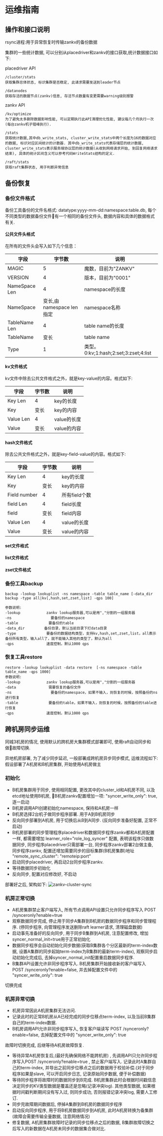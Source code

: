# 运维指南

## 操作和接口说明

rsync进程:用于异常恢复时传输zankv的备份数据

集群的一些统计数据, 可以分别从placedriver和zankv的接口获取,统计数据接口如下:

placedriver API

```
/cluster/stats
获取集群总体状态, 标识集群是否稳定, 此请求需要发送到leader节点

/datanodes
获取存活的数据节点(zankv)信息, 存活节点数量有变更需要warning级别报警
```

zankv API

```
/kv/optimize
为了避免太多删除数据影响性能, 可以定期执行此API清理优化性能, 建议每几个月执行一次 (每台zankv机子错峰执行).

/stats
获取统计数据,其中db_write_stats, cluster_write_stats中两个长度为16的数据对应的数据, 标识对应区间统计的计数器. 其中db_write_stats代表存储层的统计数据, cluster_write_stats表示服务端协议层的统计数据(从收到网络请求开始, 到回复网络请求结束), 具体的统计区间含义可以参考代码WriteStats结构的定义.

/raft/stats
获取raft集群状态, 用于判断异常信息
```

## 备份恢复

### 备份文件格式
备份工具备份的文件名格式:
datatype:yyyy-mm-dd:namespace:table.db, 每个不同类型的数据备份文件有一个相同的备份文件头, 数据内容和具体的数据格式有关.

#### 公共文件头格式

在所有的文件头会写入如下几个信息：

|字段|字节数|说明|
|----|----|----|
|MAGIC|5|魔数，目前为"ZANKV"|
|VERSION|4|	版本，目前为"0001"|
|NameSpace Len|4|namespace的长度|
|NameSpace|	变长,由namespace len指定| namespace名称|
|TableName Len|	4|	table name的长度|
|TableName|变长|table name|
|Type|1|类型。0:kv;1:hash;2:set;3:zset;4:list|

#### kv文件格式

kv文件中除去公共文件格式之外，就是key-value的内容。格式如下:

|字段|字节数|说明|
|----|----|----|
|Key Len| 4 |key的长度|
|Key|变长| key的内容|
|Value Len| 4 |value的长度|
|Value| 变长 |value的内容|


#### hash文件格式

除去公共文件格式之外，就是key-field-value的内容。格式如下:

|字段|字节数|说明|
|----|----|----|
|Key Len| 4 |key的长度|
|Key|变长| key的内容|
|Field number|	4	|所有field个数|
|field Len	|4|	field长度|
|field	| 变长 |field内容|
|Value Len| 4 |value的长度|
|Value| 变长 |value的内容|

#### set文件格式

#### list文件格式

#### zset文件格式

### 备份工具backup

```
backup -lookup lookuplist -ns namespace -table table_name [-data_dir backup -type all|kv[,hash,set,zset,list] -qps 100]
 
参数说明:
-lookup            zankv lookup服务器,可以是用","分割的一组服务器
-ns                  要备份的namespace
-table              要备份的table
-data_dir         备份目录，默认当前目录下打data目录
-type              要备份的数据结构类型，支持kv,hash,set,zset,list，all表示备份所有类型，输入all了，就不能输入其他的类型了，默认为all
-qps               速度控制，默认1000 qps
```
 
### 恢复工具restore

```
restore -lookup lookuplist -data restore  [-ns namespace -table table_name -qps 1000]
参数说明:
-lookup            zankv lookup服务器,可以是用","分割的一组服务器
-data               需要恢复的备份文件
-ns                  要备份的namespace，如果不输入，则恢复的时候，按照备份的ns进行恢复
-table              要备份的table，如果不输入，则恢复的时候，按照备份的table进行恢复
-qps               速度控制，默认1000 qps
```


## 跨机房同步运维

同城3机房的情况, 使用默认的跨机房大集群模式部署即可, 使用raft自动同步和做故障切换.

异地机房部署, 为了减少同步延迟, 一般部署成跨机房异步同步模式, 运维流程如下:
假设部署了A机房和B机房集群, 开始使用A机房做主

### 初始化

- B机房集群用于同步, 使用相同配置, 更改其中的cluster_id和A机房不同, 以及etcd地址使用B机房, B机房zankv配置增加一项: "syncer_write_only": true, 逐一启动
- B机房调用API创建初始化namespace, 保持和A机房一样
- B机房选择2台机子做同步程序部署. 用于A到B机房同步
- 反向同步部署到A机房, 用于切换后从B到A同步. (反向同步准备好配置, 正常不启动)
- B机房部署的同步管理程序placedriver和数据同步程序zankv都和A机房配置一样, 都需要增加 learner_role="role_log_syncer" 配置, 表明该程序只做数据同步, 同步程序placedriver只需部署一台, 同步程序zankv部署2台做主备, 同步程序zankv, 配置还增加需要同步的目标集群(B机房集群)地址 "remote_sync_cluster": "remoteip:port"
- 启动同步placedriver, 再启动2台同步程序zankv.
- 等待数据同步初始化
- 反向同步, 配置对应修改好, 不启动

部署好之后, 架构如下:
![zankv-cluster-sync](resource/zankv-sync-cluster.png)

### 机房正常切换

- A机房集群禁止客户端写入, 所有节点调用API设置只允许同步程序写入 POST /synceronly?enable=true
- 观察数据同步完成,  停止用于同步A集群到B机房的数据同步程序和同步管理程序. (停同步程序, 向管理程序发送删除raft learner请求, 清理磁盘数据)
- 启动事先准备好的反向同步, 用于同步B集群到A机房, 注意配置修改, 增加 syncer_normal_init=true用于正常初始化
- 数据同步程序会自动初始化同步数据(获取B集群各个分区最新的term-index数据, 设置A集群的同步起始term-index为B集群的最新term-index), 观察同步启动初始化完成后, 去掉syncer_normal_init配置重启数据同步程序.
- B集群API设置允许非同步程序写入. B机房集群开始接收新的客户端写入 POST /synceronly?enable=false, 并去掉配置文件中的 "syncer_write_only": true

切换完成

### 机房异常切换

- 机房异常因此A机房集群无法访问.
- 记录此时的正常B机房从A已经完成的同步位移点term-index, 以及当前B集群自己的term-index数据.
- B机房调用API允许非同步程序写入, 恢复客户端读写 POST /synceronly?enable=false, 去掉配置文件中的 "syncer_write_only": true

故障时切换完成, 后继等待A机房故障恢复.

- 等待异常A机房恢复后,(最好先确保网络不能跨机房) , 先调用API只允许同步程序写入POST /synceronly?enable=true , 禁止客户端写入. 记录此时A集群自己的term-index, 并导出之前同步位移点之后的数据用于校验补偿.(对于同步程序如果是slave, 可以开启同步日志, 记录原始同步数据, 便于补偿数据)
- 等待同步程序将故障时的数据同步到B完成. B机房集群此时会根据时间戳信息决定同步的KV类型数据是覆盖还是忽略(记录冲突log). 其他类型数据, 如果根据时间戳判断期间没有写入过, 则同步成功, 否则报错记录冲突log, 需要人工修订.
- 同步完故障期间数据后, 停掉A集群到B机房的数据同步程序
- 启动反向同步程序, 用于将B机房数据同步到A机房, 此时A机房转换为备集群 (故障会需要传输全量数据, 注意网络情况)
- 修复数据, A机房集群故障时记录的同步位移点之后的数据, B集群故障切换之后写入的新数据在A机房未同步的数据集合做对比.